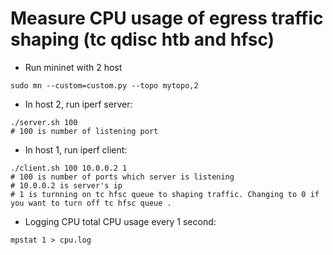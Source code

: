 # Measure CPU usage of egress traffic shaping (tc qdisc htb and hfsc)
- Run mininet with 2 host
```
sudo mn --custom=custom.py --topo mytopo,2
```
- In host 2, run iperf server:
```
./server.sh 100
# 100 is number of listening port
```
- In host 1, run iperf client:
```
./client.sh 100 10.0.0.2 1
# 100 is number of ports which server is listening
# 10.0.0.2 is server's ip
# 1 is turnning on tc hfsc queue to shaping traffic. Changing to 0 if you want to turn off tc hfsc queue . 
```
- Logging CPU total CPU usage every 1 second:
```
mpstat 1 > cpu.log 
``` 



